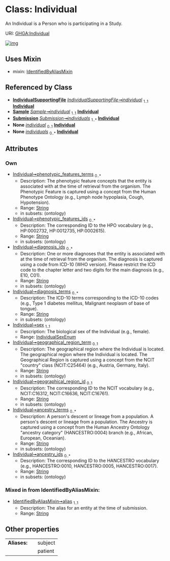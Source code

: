 
# Class: Individual


An Individual is a Person who is participating in a Study.

URI: [GHGA:Individual](https://w3id.org/GHGA/Individual)


[![img](https://yuml.me/diagram/nofunky;dir:TB/class/[Submission],[Sample],[IndividualSupportingFile],[IndividualSupportingFile]-%20individual%201..1>[Individual&#124;phenotypic_features_terms:string%20*;phenotypic_features_ids:string%20*;diagnosis_ids:string%20*;diagnosis_terms:string%20*;sex:IndividualSexEnum;geographical_region_term:string%20%3F;geographical_region_id:string%20%3F;ancestry_terms:string%20*;ancestry_ids:string%20*;alias:string],[Sample]-%20individual%201..1>[Individual],[Submission]++-%20individuals%201..*>[Individual],[Sample]-%20individual(i)%200..1>[Individual],[IndividualSupportingFile]-%20individual(i)%200..1>[Individual],[Submission]-%20individuals(i)%200..*>[Individual],[Individual]uses%20-.->[IdentifiedByAliasMixin],[IdentifiedByAliasMixin])](https://yuml.me/diagram/nofunky;dir:TB/class/[Submission],[Sample],[IndividualSupportingFile],[IndividualSupportingFile]-%20individual%201..1>[Individual&#124;phenotypic_features_terms:string%20*;phenotypic_features_ids:string%20*;diagnosis_ids:string%20*;diagnosis_terms:string%20*;sex:IndividualSexEnum;geographical_region_term:string%20%3F;geographical_region_id:string%20%3F;ancestry_terms:string%20*;ancestry_ids:string%20*;alias:string],[Sample]-%20individual%201..1>[Individual],[Submission]++-%20individuals%201..*>[Individual],[Sample]-%20individual(i)%200..1>[Individual],[IndividualSupportingFile]-%20individual(i)%200..1>[Individual],[Submission]-%20individuals(i)%200..*>[Individual],[Individual]uses%20-.->[IdentifiedByAliasMixin],[IdentifiedByAliasMixin])

## Uses Mixin

 *  mixin: [IdentifiedByAliasMixin](IdentifiedByAliasMixin.md)

## Referenced by Class

 *  **[IndividualSupportingFile](IndividualSupportingFile.md)** *[IndividualSupportingFile➞individual](IndividualSupportingFile_individual.md)*  <sub>1..1</sub>  **[Individual](Individual.md)**
 *  **[Sample](Sample.md)** *[Sample➞individual](Sample_individual.md)*  <sub>1..1</sub>  **[Individual](Individual.md)**
 *  **[Submission](Submission.md)** *[Submission➞individuals](Submission_individuals.md)*  <sub>1..\*</sub>  **[Individual](Individual.md)**
 *  **None** *[individual](individual.md)*  <sub>0..1</sub>  **[Individual](Individual.md)**
 *  **None** *[individuals](individuals.md)*  <sub>0..\*</sub>  **[Individual](Individual.md)**

## Attributes


### Own

 * [Individual➞phenotypic_features_terms](Individual_phenotypic_features_terms.md)  <sub>0..\*</sub>
     * Description: The phenotypic feature concepts that the entity is associated with at the time of retrieval from the organism. The Phenotypic Feature is captured using a concept from the Human Phenotype Ontology (e.g., Lymph node hypoplasia, Cough, Hypotension).
     * Range: [String](types/String.md)
     * in subsets: (ontology)
 * [Individual➞phenotypic_features_ids](Individual_phenotypic_features_ids.md)  <sub>0..\*</sub>
     * Description: The corresponding ID to the HPO vocabulary (e.g., HP:0002732, HP:0012735, HP:0002615).
     * Range: [String](types/String.md)
     * in subsets: (ontology)
 * [Individual➞diagnosis_ids](Individual_diagnosis_ids.md)  <sub>0..\*</sub>
     * Description: One or more diagnoses that the entity is associated with at the time of retrieval from the organism. The diagnosis is captured using a code from ICD-10 (WHO version). Please restrict the ICD code to the chapter letter and two digits for the main diagnosis (e.g., E10, C01).
     * Range: [String](types/String.md)
     * in subsets: (ontology)
 * [Individual➞diagnosis_terms](Individual_diagnosis_terms.md)  <sub>0..\*</sub>
     * Description: The ICD-10 terms corresponding to the ICD-10 codes (e.g., Type 1 diabetes mellitus, Malignant neoplasm of base of tongue).
     * Range: [String](types/String.md)
     * in subsets: (ontology)
 * [Individual➞sex](Individual_sex.md)  <sub>1..1</sub>
     * Description: The biological sex of the Individual (e.g., female).
     * Range: [IndividualSexEnum](IndividualSexEnum.md)
 * [Individual➞geographical_region_term](Individual_geographical_region_term.md)  <sub>0..1</sub>
     * Description: The geographical region where the Individual is located. The geographical region where the Individual is located. The Geographical Region is captured using a concept from the NCIT "country" class (NCIT:C25464) (e.g., Austria, Germany, Italy).
     * Range: [String](types/String.md)
     * in subsets: (ontology)
 * [Individual➞geographical_region_id](Individual_geographical_region_id.md)  <sub>0..1</sub>
     * Description: The corresponding ID to the NCIT vocabulary (e.g., NCIT:C16312, NCIT:C16636, NCIT:C16761).
     * Range: [String](types/String.md)
     * in subsets: (ontology)
 * [Individual➞ancestry_terms](Individual_ancestry_terms.md)  <sub>0..\*</sub>
     * Description: A person's descent or lineage from a population. A person's descent or lineage from a population. The Ancestry is captured using a concept from the Human Ancestry Ontology "ancestry category" (HANCESTRO:0004) branch (e.g., African, European, Oceanian).
     * Range: [String](types/String.md)
     * in subsets: (ontology)
 * [Individual➞ancestry_ids](Individual_ancestry_ids.md)  <sub>0..\*</sub>
     * Description: The corresponding ID to the HANCESTRO vocabulary (e.g., HANCESTRO:0010, HANCESTRO:0005, HANCESTRO:0017).
     * Range: [String](types/String.md)
     * in subsets: (ontology)

### Mixed in from IdentifiedByAliasMixin:

 * [IdentifiedByAliasMixin➞alias](IdentifiedByAliasMixin_alias.md)  <sub>1..1</sub>
     * Description: The alias for an entity at the time of submission.
     * Range: [String](types/String.md)

## Other properties

|  |  |  |
| --- | --- | --- |
| **Aliases:** | | subject |
|  | | patient |


